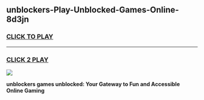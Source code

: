 
## unblockers-Play-Unblocked-Games-Online-8d3jn
<h3>
<a href="https://premium76.site?title=unblockers&ref=25A">CLICK TO PLAY</a></h3>
<hr>

<h3>
<a href="https://premium76.site?title=unblockers&ref=25A">CLICK 2 PLAY</a>
  
</h3>

<a href="https://premium76.site?title=unblockers&ref=25A"><img src="https://clearcache.store/games.png"></a>


**unblockers games unblocked: Your Gateway to Fun and Accessible Online Gaming**
